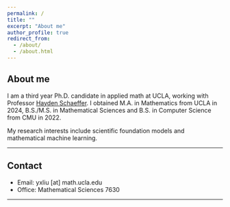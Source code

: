 ```yaml
---
permalink: /
title: ""
excerpt: "About me"
author_profile: true
redirect_from: 
  - /about/
  - /about.html
---
```


## About me

I am a third year Ph.D. candidate in applied math at UCLA, working with Professor [Hayden Schaeffer](http://www.math.ucla.edu/~hayden). I obtained M.A. in Mathematics from UCLA in 2024, B.S./M.S. in Mathematical Sciences and B.S. in Computer Science from CMU in 2022.  

My research interests include scientific foundation models and mathematical machine learning.

---

## Contact

- Email: yxliu [at] math.ucla.edu
- Office: Mathematical Sciences 7630

---